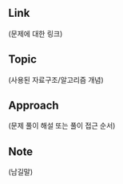 ## Link
(문제에 대한 링크)  

## Topic
(사용된 자료구조/알고리즘 개념)  

## Approach
(문제 풀이 해설 또는 풀이 접근 순서)  

## Note
(남길말)  